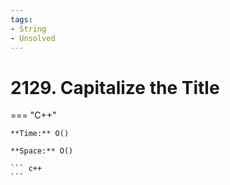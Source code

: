 ```yaml
---
tags:
- String
- Unsolved
---
```



# 2129. Capitalize the Title

=== "C++"

    **Time:** O()

    **Space:** O()

    ``` c++
    ```